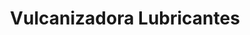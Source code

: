 ---
title: "Vulcanizadora Lubricantes"
url: /quito/vulcanizadora-lubricantes/
shop: piezas de automóviles
---